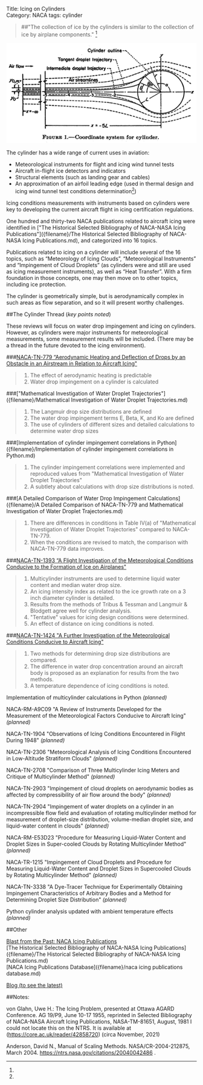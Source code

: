 Title: Icing on Cylinders   
Category: NACA
tags: cylinder

> ##"The collection of ice by the cylinders is similar to the collection of ice by airplane components." [^1]


![Figure 1 of NACA-TR-1215, depicting a cyliner in cross flow with air flow lines and water drop trajectories impacting the cylinder](images/naca-tr-1215/figure1a.png)

The cylinder has a wide range of current uses in aviation:  
- Meteorological instruments for flight and icing wind tunnel tests  
- Aircraft in-flight ice detectors and indicators  
- Structural elements (such as landing gear and cables)  
- An approximation of an airfoil leading edge (used in thermal design and icing wind tunnel test conditions determination[^2])   

Icing conditions measurements with instruments based on cylinders were key to developing the 
current aircraft flight in icing certification regulations.

One hundred and thirty-two NACA publications related to aircraft icing were 
identified in ["The Historical Selected Bibliography of NACA-NASA Icing Publications"]({filename}/The Historical Selected Bibliography of NACA-NASA Icing Publications.md), 
and categorized into 16 topics.

Publications related to icing on a cylinder will include several of the 16 topics, 
such as “Meteorology of Icing Clouds”, “Meteorological Instruments” 
and “Impingement of Cloud Droplets” (as cylinders were and still are used as icing measurement instruments), 
as well as “Heat Transfer”. With a firm foundation in those concepts, 
one may then move on to other topics, including ice protection.

The cylinder is geometrically simple, but is aerodynamically complex in such areas as flow separation, and so it will present worthy challenges.

##The Cylinder Thread (_key points noted_)

These reviews will focus on water drop impingement and icing on cylinders. 
However, as cylinders were major instruments for meteorological measurements, some measurement results will be included. 
(There may be a thread in the future devoted to the icing environment).

###[NACA-TN-779 “Aerodynamic Heating and Deflection of Drops by an Obstacle in an Airstream in Relation to Aircraft Icing"]({filename}/NACA-TN-779.md)  
>   1. The effect of aerodynamic heating is predictable  
>   2. Water drop impingement on a cylinder is calculated  

###["Mathematical Investigation of Water Droplet Trajectories"]({filename}/Mathematical Investigation of Water Droplet Trajectories.md)  
>   1. The Langmuir drop size distributions are defined
>   2. The water drop impingement terms E, Beta, K, and Ko are defined
>   3. The use of cylinders of different sizes and detailed calculations to determine water drop sizes

###[Implementation of cylinder impingement correlations in Python]({filename}/Implementation of cylinder impingement correlations in Python.md)  
>   1. The cylinder impingement correlations were implemented and reproduced values from "Mathematical Investigation of Water Droplet Trajectories"
>   2. A subtlety about calculations with drop size distributions is noted.

###[A Detailed Comparison of Water Drop Impingement Calculations]({filename}/A Detailed Comparison of NACA-TN-779 and Mathematical Investigation of Water Droplet Trajectories.md)  
>   1. There are differences in conditions in Table IV(a) of "Mathematical Investigation of Water Droplet Trajectories" compared to NACA-TN-779.
>   2. When the conditions are revised to match, the comparison with NACA-TN-779 data improves.

###[NACA-TN-1393 “A Flight Investigation of the Meteorological Conditions Conducive to the Formation of Ice on Airplanes"]({filename}/NACA-TN-1393.md)  
>   1. Multicylinder instruments are used to determine liquid water content and median water drop size.
>   2. An icing intensity index as related to the ice growth rate on a 3 inch diameter cylinder is detailed.
>   3. Results from the methods of Tribus & Tessman and Langmuir & Blodgett agree well for cylinder analysis.
>   4. "Tentative" values for icing design conditions were determined.
>   5. An effect of distance on icing conditions is noted.

###[NACA-TN-1424 "A Further Investigation of the Meteorological Conditions Conducive to Aircraft Icing"]({filename}/NACA-TN-1424.md)  
>  1. Two methods for determining drop size distributions are compared.
>  2. The difference in water drop concentration around an aircraft body is proposed as an explanation for results from the two methods.
>  3. A temperature dependence of icing conditions is noted.

Implementation of multicylinder calculations in Python _(planned)_  

<!--[Implementation of multicylinder calculations in Python]({filename}/Implementation of multicylinders cylinders.md)
>  1. A manual method of multicylinder calculation is illustrated.
>  2. The drop median effect diameter is reproduced well from a multicylinder example in "Mathematical Investigation of Water Droplet Trajectories"
-->

<!--###[NACA-RM-A9C09 "A Review of Instruments Developed for the Measurement of the Meteorological Factors Conducive to Aircraft Icing"]({filename}/NACA-RM-A9C09.md)  
>  1. Nine instruments, including the fixed cylinder and rotating mulitcylinder, are qualitatively assessed.
>  2. "The [multicylinder] method has assumed the position of a standard against which other instruments are calibrated, and is apt to remain so..."
>  3. The effect of mass measurements errors on multicylinder results were assessed.
>  4. "A reliable method for the measurement of drop-size distribution should be developed"-->

<!--###[NACA-TN-1904 "Observations of Icing Conditions Encountered in Flight During 1948"]({filename}/NACA-TN-1904.md)  
>  1. The average liquid water content varies over distance traveled in icing.
>  2. The value of the multicylinder method for determining drop size distributions is questioned.  -->

NACA-RM-A9C09 "A Review of Instruments Developed for the Measurement of the Meteorological Factors Conducive to Aircraft Icing" _(planned)_  

NACA-TN-1904 "Observations of Icing Conditions Encountered in Flight During 1948" _(planned)_  

NACA-TN-2306 "Meteorological Analysis of Icing Conditions Encountered in Low-Altitude Stratiform Clouds" _(planned)_  

NACA-TN-2708 "Comparison of Three Multicylinder Icing Meters and Critique of Multicylinder Method" _(planned)_  

<!--NACA-TN-2738 "A Probability Analysis of the Meteorological Factors Conducive to Aircraft Icing in the United States" _(planned)_  -->
NACA-TN-2903 "Impingement of cloud droplets on aerodynamic bodies as affected by compressibility of air flow around the body" _(planned)_  

NACA-TN-2904 "Impingement of water droplets on a cylinder in an incompressible flow field and evaluation of rotating multicylinder method for measurement of droplet-size distribution, volume-median droplet size, and liquid-water content in clouds" _(planned)_  

NACA-RM-E53D23 "Procedure for Measuring Liquid-Water Content and Droplet Sizes in Super-cooled Clouds by Rotating Multicylinder Method" _(planned)_  

NACA-TR-1215 "Impingement of Cloud Droplets and Procedure for Measuring Liquid-Water Content and Droplet Sizes in Supercooled Clouds by Rotating Multicylinder Method" _(planned)_  

NACA-TN-3338 "A Dye-Tracer Technique for Experimentally Obtaining Impingement Characteristics of Arbitrary Bodies and a Method for Determining Droplet Size Distribution" _(planned)_  

Python cylinder analysis updated with ambient temperature effects _(planned)_  

##Other

[Blast from the Past: NACA Icing Publications](index.html)  
[The Historical Selected Bibliography of NACA-NASA Icing Publications]({filename}/The Historical Selected Bibliography of NACA-NASA Icing Publications.md)  
[NACA Icing Publications Database]({filename}/naca icing publications database.md)  

[Blog (to see the latest)](/blog.html)

##Notes:
[^1]: 
von Glahn, Uwe H.: The Icing Problem, presented at Ottawa AGARD Conference. AG 19/P9, June 10-17 1955, reprinted in Selected Bibliography of NACA-NASA Aircraft Icing Publications, NASA-TM-81651, August, 1981  I could not locate this on the NTRS. It is available at (https://core.ac.uk/reader/42858720) (circa November, 2021)  
[^2]:
Anderson, David N., Manual of Scaling Methods. NASA/CR-2004-212875, March 2004. https://ntrs.nasa.gov/citations/20040042486 .  
